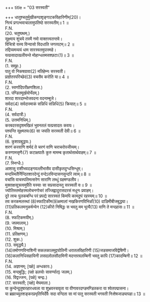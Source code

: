 +++
title = "03 सरस्वती"

+++
धातुश्चतुर्मुखीकण्ठशृङ्गाटकविहारिणीम्(20)।  
 नित्यं प्रगल्भवाचालामुपतिष्ठे सरस्वतीम्॥ 1 ॥  
F.N.  
(20. चतुष्पथम्.)  
सूक्ष्माय शुचये तस्मै नमो वाक्तत्त्वतन्तवे।  
विचित्रो यस्य विन्यासो विदधाति जगत्पटम्॥ 2 ॥  
तद्दिव्यमव्ययं धाम सारस्वतमुपास्महे।  
यत्प्रसादात्प्रलीयन्ते मोहान्धतमसश्छटाः(1)॥ 3 ॥  
F.N.  
(1. समूहः.)  
पातु वो निकषग्रावा(2) मतिहेम्नः सरस्वती।  
प्राज्ञेतरपरिच्छेदं(3) वचसैव करोति या॥ 4 ॥  
F.N.  
(2. स्वर्णादिपरीक्षणशिला.)  
(3. पण्डितमूर्खयोर्भेदम्.)  
शारदा शारदाम्भोजवदना वदनाम्बुजे।  
सर्वदा(4) सर्वदास्माकं सन्निधिं सन्निधिं(5) क्रियात्॥ 5 ॥  
F.N.  
(4. सर्वदात्री.)  
(5. उत्तमनिधिम्.)  
करबदरसदृशमखिलं भुवनतलं यत्प्रसादतः कवयः।  
पश्यन्ति सूक्ष्मतयः(6) सा जयति सरस्वती देवी॥ 6 ॥  
F.N.  
(6. कुशाग्रबुद्धयः.)  
शरणं करवाणि शर्मदं ते चरणं वाणि चराचरोपजीव्यम्।  
करुणामसृणैः(7) कटाक्षपातैः कुरु मामम्ब कृतार्थसार्थवाहम्॥ 7 ॥  
F.N.  
(7. स्निग्धैः.)  
आशासु राशीभवदङ्गवल्लीभासैव दासीकृतदुग्धसिन्धुम्।  
मन्दस्मितैर्निन्दितशारदेन्दुं वन्देऽरविन्दासनसुन्दरि त्वाम्॥ 8 ॥  
वचांसि वाचस्पतिमत्सरेण साराणि लब्धुं ग्रहमण्डलीव।  
मुक्ताक्षसूत्रत्वमुपैति यस्याः सा सप्रसादास्तु सरस्वती वः॥ 9 ॥  
ज्योतिस्तमोहरमलोचनगोचरं तज्जिह्वादुरासदरसं मधुनः प्रवाहम्।  
दूरे त्वचः पुलकबन्धि परं प्रपद्ये सारस्वतं किमपि कामदुघं रहस्यम्॥ 10 ॥  
तव करकमलस्थां (8)स्फाटिकीम(9)क्षमालां नखकिरणविभिर्न्नां(10) दाडिमीबीजबुद्ध्या।  
(11)प्रतिकलमनुकर्षन्येन (12)कीरो निषिद्धः स भवतु मम भूत्यै(13) वाणि ते मन्दहासः॥ 11 ॥  
F.N.  
(8. स्फटिकमयीम्.)  
(9. जपमालाम्.)  
(10. मिश्राम्.)  
(11. प्रतिक्षणम्.)  
(12. शुकः.)  
(13. समृद्ध्यै.)  
(14)तमोगणविनाशिनी सकलकालमुद्द्योतिनी धरातलविहारिणी (15)जडसमाजविद्वेषिणी।  
(16)कलानिधिसहायिनी लसदलोलसौदामिनी मदन्तरवलम्बिनी भवतु कापि (17)कादम्बिनी॥ 12 ॥  
F.N.  
(14. अज्ञानम्; [पक्षे] अन्धकारः.)  
(15. मन्दबुद्धिः; (पक्षे डलयोः सावर्ण्यात्) जलम्.)  
(16. विद्वज्जनः, [पक्षे] चन्द्रः.)  
(17. सरस्वती; [पक्षे] मेघमाला.)  
या कुन्देन्दुतुषारहारधवला या शुभ्रवस्त्रावृता या वीणावरदण्डमण्डितकरा या श्वेतपद्मासना।  
या ब्रह्माच्युतशङ्करप्रभृतिभिर्देवैः सदा वन्दिता सा मां पातु सरस्वती भगवती निःशेषजाड्यापहा॥ 13 ॥  
  